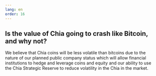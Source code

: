 ```yaml
---
lang: en
order: 16
---
```


Is the value of Chia going to crash like Bitcoin, and why not?
-----------------------

We believe that Chia coins will be less volatile than bitcoins due to the nature of our planned public company status which will allow financial institutions to hedge and leverage coins and equity and our ability to use the Chia Strategic Reserve to reduce volatility in the Chia in the market.
